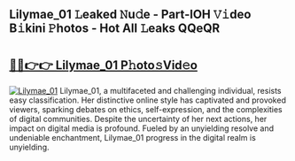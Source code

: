 ## Lilymae_01 𝙻eaked 𝙽u𝚍e - Part-lOH 𝚅𝚒deo B𝚒kini 𝙿hotos - Hot All 𝙻eaks QQeQR

# <h2><a href="http://ld6413.urlbe.top/?page=Lilymae_01">🔗🔗👉👉 Lilymae_01 P𝚑oto𝚜Vid𝚎o</a></h2>

[![Lilymae_01](https://i.imgur.com/eBuTRDB.gif)](http://ld6413.urlbe.top/?page=Lilymae_01)
Lilymae_01, a multifaceted and challenging individual, resists easy classification. Her distinctive online style has captivated and provoked viewers, sparking debates on ethics, self-expression, and the complexities of digital communities. Despite the uncertainty of her next actions, her impact on digital media is profound. Fueled by an unyielding resolve and undeniable enchantment, Lilymae_01 progress in the digital realm is unyielding.
